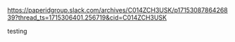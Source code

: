 https://paperidgroup.slack.com/archives/C014ZCH3USK/p1715308786426839?thread_ts=1715306401.256719&cid=C014ZCH3USK


testing